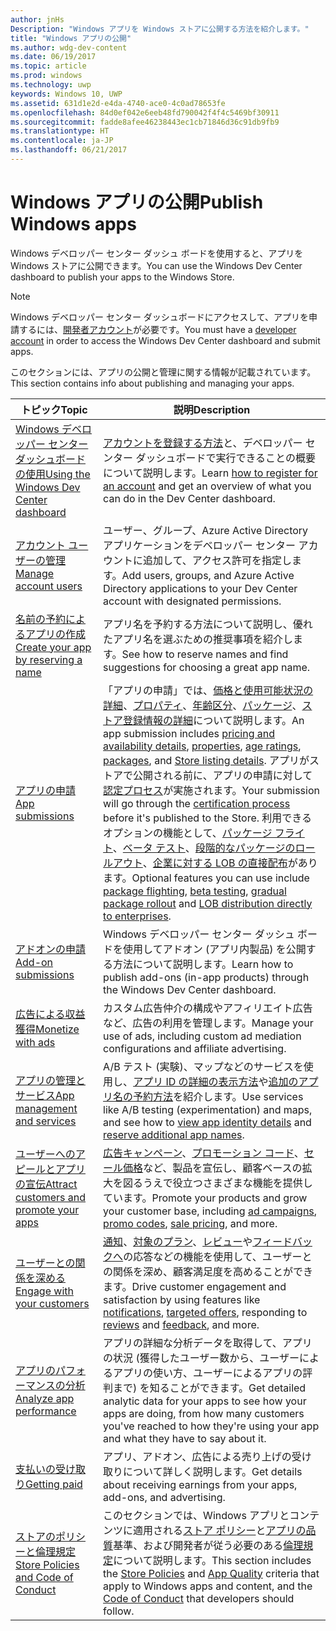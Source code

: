 ```yaml
---
author: jnHs
Description: "Windows アプリを Windows ストアに公開する方法を紹介します。"
title: "Windows アプリの公開"
ms.author: wdg-dev-content
ms.date: 06/19/2017
ms.topic: article
ms.prod: windows
ms.technology: uwp
keywords: Windows 10, UWP
ms.assetid: 631d1e2d-e4da-4740-ace0-4c0ad78653fe
ms.openlocfilehash: 84d0ef042e6eeb48fd790042f4f4c5469bf30911
ms.sourcegitcommit: fadde8afee46238443ec1cb71846d36c91db9fb9
ms.translationtype: HT
ms.contentlocale: ja-JP
ms.lasthandoff: 06/21/2017
---
```

# <a name="publish-windows-apps"></a><span data-ttu-id="2a5c0-104">Windows アプリの公開</span><span class="sxs-lookup"><span data-stu-id="2a5c0-104">Publish Windows apps</span></span>

<span data-ttu-id="2a5c0-105">Windows デベロッパー センター ダッシュ ボードを使用すると、アプリを Windows ストアに公開できます。</span><span class="sxs-lookup"><span data-stu-id="2a5c0-105">You can use the Windows Dev Center dashboard to publish your apps to the Windows Store.</span></span> 

> [!NOTE]
> <span data-ttu-id="2a5c0-106">Windows デベロッパー センター ダッシュボードにアクセスして、アプリを申請するには、[開発者アカウント](http://go.microsoft.com/fwlink/p/?LinkId=615100)が必要です。</span><span class="sxs-lookup"><span data-stu-id="2a5c0-106">You must have a [developer account](http://go.microsoft.com/fwlink/p/?LinkId=615100) in order to access the Windows Dev Center dashboard and submit apps.</span></span>

<span data-ttu-id="2a5c0-107">このセクションには、アプリの公開と管理に関する情報が記載されています。</span><span class="sxs-lookup"><span data-stu-id="2a5c0-107">This section contains info about publishing and managing your apps.</span></span>

| **<span data-ttu-id="2a5c0-108">トピック</span><span class="sxs-lookup"><span data-stu-id="2a5c0-108">Topic</span></span>** | **<span data-ttu-id="2a5c0-109">説明</span><span class="sxs-lookup"><span data-stu-id="2a5c0-109">Description</span></span>** |
|-----------|-----------------|
| [<span data-ttu-id="2a5c0-110">Windows デベロッパー センター ダッシュボードの使用</span><span class="sxs-lookup"><span data-stu-id="2a5c0-110">Using the Windows Dev Center dashboard</span></span>](using-the-windows-dev-center-dashboard.md) | <span data-ttu-id="2a5c0-111">[アカウントを登録する方法](opening-a-developer-account.md)と、デベロッパー センター ダッシュボードで実行できることの概要について説明します。</span><span class="sxs-lookup"><span data-stu-id="2a5c0-111">Learn [how to register for an account](opening-a-developer-account.md) and get an overview of what you can do in the Dev Center dashboard.</span></span> |
| [<span data-ttu-id="2a5c0-112">アカウント ユーザーの管理</span><span class="sxs-lookup"><span data-stu-id="2a5c0-112">Manage account users</span></span>](manage-account-users.md) | <span data-ttu-id="2a5c0-113">ユーザー、グループ、Azure Active Directory アプリケーションをデベロッパー センター アカウントに追加して、アクセス許可を指定します。</span><span class="sxs-lookup"><span data-stu-id="2a5c0-113">Add users, groups, and Azure Active Directory applications to your Dev Center account with designated permissions.</span></span> |
| [<span data-ttu-id="2a5c0-114">名前の予約によるアプリの作成</span><span class="sxs-lookup"><span data-stu-id="2a5c0-114">Create your app by reserving a name</span></span>](create-your-app-by-reserving-a-name.md) | <span data-ttu-id="2a5c0-115">アプリ名を予約する方法について説明し、優れたアプリ名を選ぶための推奨事項を紹介します。</span><span class="sxs-lookup"><span data-stu-id="2a5c0-115">See how to reserve names and find suggestions for choosing a great app name.</span></span> |
| [<span data-ttu-id="2a5c0-116">アプリの申請</span><span class="sxs-lookup"><span data-stu-id="2a5c0-116">App submissions</span></span>](app-submissions.md) | <span data-ttu-id="2a5c0-117">「アプリの申請」では、[価格と使用可能状況の詳細](set-app-pricing-and-availability.md)、[プロパティ](enter-app-properties.md)、[年齢区分](age-ratings.md)、[パッケージ](upload-app-packages.md)、[ストア登録情報の詳細](create-app-store-listings.md)について説明します。</span><span class="sxs-lookup"><span data-stu-id="2a5c0-117">An app submission includes [pricing and availability details](set-app-pricing-and-availability.md), [properties](enter-app-properties.md), [age ratings](age-ratings.md), [packages](upload-app-packages.md), and [Store listing details](create-app-store-listings.md).</span></span> <span data-ttu-id="2a5c0-118">アプリがストアで公開される前に、アプリの申請に対して[認定プロセス](the-app-certification-process.md)が実施されます。</span><span class="sxs-lookup"><span data-stu-id="2a5c0-118">Your submission will go through the [certification process](the-app-certification-process.md) before it's published to the Store.</span></span> <span data-ttu-id="2a5c0-119">利用できるオプションの機能として、[パッケージ フライト](package-flights.md)、[ベータ テスト](beta-testing-and-targeted-distribution.md)、[段階的なパッケージのロールアウト](gradual-package-rollout.md)、[企業に対する LOB の直接配布](distribute-lob-apps-to-enterprises.md)があります。</span><span class="sxs-lookup"><span data-stu-id="2a5c0-119">Optional features you can use include [package flighting](package-flights.md), [beta testing](beta-testing-and-targeted-distribution.md), [gradual package rollout](gradual-package-rollout.md) and [LOB distribution directly to enterprises](distribute-lob-apps-to-enterprises.md).</span></span> |
| [<span data-ttu-id="2a5c0-120">アドオンの申請</span><span class="sxs-lookup"><span data-stu-id="2a5c0-120">Add-on submissions</span></span>](add-on-submissions.md) | <span data-ttu-id="2a5c0-121">Windows デベロッパー センター ダッシュ ボードを使用してアドオン (アプリ内製品) を公開する方法について説明します。</span><span class="sxs-lookup"><span data-stu-id="2a5c0-121">Learn how to publish add-ons (in-app products) through the Windows Dev Center dashboard.</span></span> |
| [<span data-ttu-id="2a5c0-122">広告による収益獲得</span><span class="sxs-lookup"><span data-stu-id="2a5c0-122">Monetize with ads</span></span>](monetize-with-ads.md) | <span data-ttu-id="2a5c0-123">カスタム広告仲介の構成やアフィリエイト広告など、広告の利用を管理します。</span><span class="sxs-lookup"><span data-stu-id="2a5c0-123">Manage your use of ads, including custom ad mediation configurations and affiliate advertising.</span></span> |
| [<span data-ttu-id="2a5c0-124">アプリの管理とサービス</span><span class="sxs-lookup"><span data-stu-id="2a5c0-124">App management and services</span></span>](app-management-and-services.md) | <span data-ttu-id="2a5c0-125">A/B テスト (実験)、マップなどのサービスを使用し、[アプリ ID の詳細の表示方法](view-app-identity-details.md)や[追加のアプリ名の予約方法](manage-app-names.md)を紹介します。</span><span class="sxs-lookup"><span data-stu-id="2a5c0-125">Use services like A/B testing (experimentation) and maps, and see how to [view app identity details](view-app-identity-details.md) and [reserve additional app names](manage-app-names.md).</span></span> |
| [<span data-ttu-id="2a5c0-126">ユーザーへのアピールとアプリの宣伝</span><span class="sxs-lookup"><span data-stu-id="2a5c0-126">Attract customers and promote your apps</span></span>](attract-customers-and-promote-your-apps.md) | <span data-ttu-id="2a5c0-127">[広告キャンペーン](create-an-ad-campaign-for-your-app.md)、[プロモーション コード](generate-promotional-codes.md)、[セール価格](put-apps-and-add-ons-on-sale.md)など、製品を宣伝し、顧客ベースの拡大を図るうえで役立つさまざまな機能を提供しています。</span><span class="sxs-lookup"><span data-stu-id="2a5c0-127">Promote your products and grow your customer base, including [ad campaigns](create-an-ad-campaign-for-your-app.md), [promo codes](generate-promotional-codes.md), [sale pricing](put-apps-and-add-ons-on-sale.md), and more.</span></span> |
| [<span data-ttu-id="2a5c0-128">ユーザーとの関係を深める</span><span class="sxs-lookup"><span data-stu-id="2a5c0-128">Engage with your customers</span></span>](engage-with-your-customers.md) | <span data-ttu-id="2a5c0-129">[通知](send-push-notifications-to-your-apps-customers.md)、[対象のプラン](use-targeted-offers-to-maximize-engagement-and-conversions.md)、[レビュー](respond-to-customer-reviews.md)や[フィードバックへ](respond-to-customer-feedback.md)の応答などの機能を使用して、ユーザーとの関係を深め、顧客満足度を高めることができます。</span><span class="sxs-lookup"><span data-stu-id="2a5c0-129">Drive customer engagement and satisfaction by using features like [notifications](send-push-notifications-to-your-apps-customers.md), [targeted offers](use-targeted-offers-to-maximize-engagement-and-conversions.md), responding to [reviews](respond-to-customer-reviews.md) and [feedback](respond-to-customer-feedback.md), and more.</span></span> 
| [<span data-ttu-id="2a5c0-130">アプリのパフォーマンスの分析</span><span class="sxs-lookup"><span data-stu-id="2a5c0-130">Analyze app performance</span></span>](analytics.md) | <span data-ttu-id="2a5c0-131">アプリの詳細な分析データを取得して、アプリの状況 (獲得したユーザー数から、ユーザーによるアプリの使い方、ユーザーによるアプリの評判まで) を知ることができます。</span><span class="sxs-lookup"><span data-stu-id="2a5c0-131">Get detailed analytic data for your apps to see how your apps are doing, from how many customers you've reached to how they're using your app and what they have to say about it.</span></span>|
| [<span data-ttu-id="2a5c0-132">支払いの受け取り</span><span class="sxs-lookup"><span data-stu-id="2a5c0-132">Getting paid</span></span>](getting-paid-apps.md) | <span data-ttu-id="2a5c0-133">アプリ、アドオン、広告による売り上げの受け取りについて詳しく説明します。</span><span class="sxs-lookup"><span data-stu-id="2a5c0-133">Get details about receiving earnings from your apps, add-ons, and advertising.</span></span> |
| [<span data-ttu-id="2a5c0-134">ストアのポリシーと倫理規定</span><span class="sxs-lookup"><span data-stu-id="2a5c0-134">Store Policies and Code of Conduct</span></span>](https://msdn.microsoft.com/library/windows/apps/dn764939.aspx) | <span data-ttu-id="2a5c0-135">このセクションでは、Windows アプリとコンテンツに適用される[ストア ポリシー](https://msdn.microsoft.com/library/windows/apps/dn764944.aspx)と[アプリの品質](https://msdn.microsoft.com/library/windows/apps/mt652261.aspx)基準、および開発者が従う必要のある[倫理規定](https://msdn.microsoft.com/library/windows/apps/dn764941.aspx)について説明します。</span><span class="sxs-lookup"><span data-stu-id="2a5c0-135">This section includes the [Store Policies](https://msdn.microsoft.com/library/windows/apps/dn764944.aspx) and [App Quality](https://msdn.microsoft.com/library/windows/apps/mt652261.aspx) criteria that apply to Windows apps and content, and the [Code of Conduct](https://msdn.microsoft.com/library/windows/apps/dn764941.aspx) that developers should follow.</span></span> |
 
